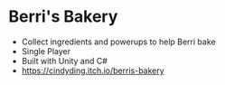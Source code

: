 # Berri's Bakery
- Collect ingredients and powerups to help Berri bake
- Single Player
- Built with Unity and C#
- https://cindyding.itch.io/berris-bakery
